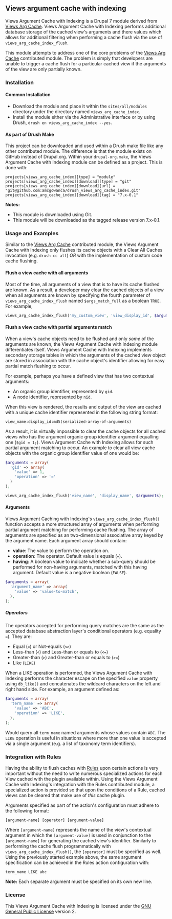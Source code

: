 ## Views argument cache with indexing

Views Argument Cache with Indexing is a Drupal 7 module derived from [Views Arg Cache](http://drupal.org/project/views_arg_cache). Views Argument Cache with Indexing performs additional database storage of the cached view's arguments and there values which allows for additional filtering when performing a cache flush via the use of `views_arg_cache_index_flush`.

This module attempts to address one of the core problems of the [Views Arg Cache](http://drupal.org/project/views_arg_cache) contributed module. The problem is simply that developers are unable to trigger a cache flush for a particular cached view if the arguments of the view are only partially known.

### Installation

#### Common Installation

* Download the module and place it within the `sites/all/modules` directory under the directory named `views_arg_cache_index`.
* Install the module either via the Administrative interface or by using Drush, `drush en views_arg_cache_index --yes`.

#### As part of Drush Make

This project can be downloaded and used within a Drush make file like any other contributed module. The difference is that the module exists on GitHub instead of Drupal.org. Within your `drupal-org.make`, the Views Argument Cache with Indexing module can be defined as a project. This is done with:

```
projects[views_arg_cache_index][type] = "module"
projects[views_arg_cache_index][download][type] = "git"
projects[views_arg_cache_index][download][url] = "git@github.com:amcgowanca/drush_views_arg_cache_index.git"
projects[views_arg_cache_index][download][tag] = "7.x-0.1"
```

**Notes:**

* This module is downloaded using Git.
* This module will be downloaded as the tagged release version 7.x-0.1.

### Usage and Examples

Similar to the [Views Arg Cache](http://drupal.org/project/views_arg_cache) contributed module, the Views Argument Cache with Indexing only flushes its cache objects with a Clear All Caches invocation (e.g. `drush cc all`) *OR* with the implementation of custom code cache flushing.

#### Flush a view cache with all arguments

Most of the time, all arguments of a view that is to have its cache flushed are known. As a result, a developer may clear the cached objects of a view when all arguments are known by specifying the fourth parameter of `views_arg_cache_index_flush` named `$args_match_full` as a boolean `TRUE`. For example,

```php
views_arg_cache_index_flush('my_custom_view', 'view_display_id', $arguments, TRUE);
```

#### Flush a view cache with partial arguments match

When a view's cache objects need to be flushed and only *some* of the arguments are known, the Views Argument Cache with Indexing module differentiates itself. Views Argument Cache with Indexing implements secondary storage tables in which the arguments of the cached view object are stored in association with the cache object's identifier allowing for easy partial match flushing to occur.

For example, perhaps you have a defined view that has two contextual arguments:

* An organic group identifier, represented by `gid`.
* A node identifier, represented by `nid`.

When this view is rendered, the results and output of the view are cached with a unique cache identifier represented in the following string format:

```
view_name:display_id:md5(serialized-array-of-arguments)
```

As a result, it is virtually impossible to clear the cache objects for all cached views who has the argument organic group identifier argument equalling one (`$gid = 1;`). Views Argument Cache with Indexing allows for such partial argument matching to occur. An example to clear all view cache objects with the organic group identifier value of one would be:

```php
$arguments = array(
  'gid' => array(
    'value' => 1,
    'operation' => '='
  )
);

views_arg_cache_index_flush('view_name', 'display_name', $arguments);
```

#### Arguments

Views Argument Caching with Indexing's `views_arg_cache_index_flush()` function accepts a more structured array of arguments when performing partial argument matching for performing cache flushing. The array of arguments are specified as an two-dimensional associative array keyed by the argument name. Each argument array should contain:

* **value**: The value to perform the operation on.
* **operation**: The operator. Default value is equals (`=`).
* **having**: A boolean value to indicate whether a sub-query should be performed for non-having arguments, matched with this having argument. Default value is a negative boolean (`FALSE`).

```php
$arguments = array(
  'argument_name' => array(
    'value' => 'value-to-match',
  ),
);
```

##### Operators

The operators accepted for performing query matches are the same as the accepted database abstraction layer's conditional operators (e.g. equality `=`). They are:

* Equal (`=`) or Not-equals (`<>`)
* Less-than (`<`) and Less-than or equals to (`<=`)
* Greater-than (`>`) and Greater-than or equals to (`>=`)
* Like (`LIKE`)

When a LIKE operation is performed, the Views Argument Cache with Indexing performs the character escape on the specified `value` property using `db_like()` and concatenates the wildcard characters on the left and right hand side. For example, an argument defined as:

```php
$arguments = array(
  'term_name' => array(
    'value' => 'ABC',
    'operation' => 'LIKE',
  ),
);
```

Would query all `term_name` named arguments whose values contain `ABC`. The `LIKE` operation is useful in situations where more than one value is accepted via a single argument (e.g. a list of taxonomy term identifiers).

### Integration with Rules

Having the ability to flush caches with [Rules](https://drupal.org/project/rules) upon certain actions is very important without the need to write numerous specialized actions for each View cached with the plugin available within. Using the Views Argument Cache with Indexing's integration with the Rules contributed module, a specialized action is provided so that upon the conditions of a Rule, cached views can be cleared that make use of *this* cache plugin.

Arguments specified as part of the action's configuration must adhere to the following format:

```
[argument-name] [operator] [argument-value]
```

Where `[argument-name]` represents the name of the view's contextual argument in which the `[argument-value]` is used in conjunction to the `[argument-name]` for generating the cached view's identifier. Similarly to performing the cache flush programmatically with `views_arg_cache_index_flush()`, the `[operator]` must be specified as well. Using the previously started example above, the same argument specification can be achieved in the Rules action configuration with:

```
term_name LIKE abc
```

**Note:** Each separate argument must be specified on its own new line.

### License

This Views Argument Cache with Indexing is licensed under the [GNU General Public License](./LICENSE.md) version 2.
